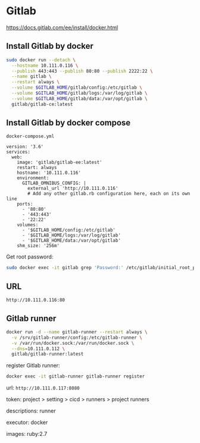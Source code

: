 # Gitlab

https://docs.gitlab.com/ee/install/docker.html

## Install Gitlab by docker 

```bash
sudo docker run --detach \
  --hostname 10.111.0.116 \
  --publish 443:443 --publish 80:80 --publish 2222:22 \
  --name gitlab \
  --restart always \
  --volume $GITLAB_HOME/gitlab/config:/etc/gitlab \
  --volume $GITLAB_HOME/gitlab/logs:/var/log/gitlab \
  --volume $GITLAB_HOME/gitlab/data:/var/opt/gitlab \
  gitlab/gitlab-ce:latest
```

## Install Gitlab by docker compose

`docker-compose.yml`
```docker
version: '3.6'
services:
  web:
    image: 'gitlab/gitlab-ee:latest'
    restart: always
    hostname: '10.111.0.116'
    environment:
      GITLAB_OMNIBUS_CONFIG: |
        external_url 'http://10.111.0.116'
        # Add any other gitlab.rb configuration here, each on its own line
    ports:
      - '80:80'
      - '443:443'
      - '22:22'
    volumes:
      - '$GITLAB_HOME/config:/etc/gitlab'
      - '$GITLAB_HOME/logs:/var/log/gitlab'
      - '$GITLAB_HOME/data:/var/opt/gitlab'
    shm_size: '256m'
```

Get root password:

```bash
sudo docker exec -it gitlab grep 'Password:' /etc/gitlab/initial_root_password
```

## URL

```url
http://10.111.0.116:80
```

## Gitlab runner

```bash
docker run -d --name gitlab-runner --restart always \
  -v /srv/gitlab-runner/config:/etc/gitlab-runner \
  -v /var/run/docker.sock:/var/run/docker.sock \
  --dns=10.111.0.112 \
  gitlab/gitlab-runner:latest
```

register Gitlab runner:

```bash
docker exec -it gitlab-runner gitlab-runner register
```

url: `http://10.111.0.117:8080`

token: project > setting > cicd > runners > project runners

descriptions: runner

executor: docker

images: ruby:2.7